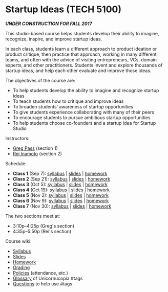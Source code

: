 # Startup Ideas (TECH 5100)

***UNDER CONSTRUCTION FOR FALL 2017***

This studio-based course helps students develop their ability to imagine, recognize, inspire, and improve startup ideas.

In each class, students learn a different approach to product ideation or product critique, then practice that approach, working in many different teams, and often with the advice of visiting entrepreneurs, VCs, domain experts, and other practitioners. Students invent and explore thousands of startup ideas, and help each other evaluate and improve those ideas.

The objectives of the course are:

* To help students develop the ability to imagine and recognize startup ideas
* To teach students how to critique and improve ideas
* To broaden students’ awareness of startup opportunities
* To give students experience collaborating with many of their peers
* To encourage students to pursue ambitious startup opportunities
* To help students choose co-founders and a startup idea for Startup Studio

Instructors: 

* [Greg Pass](https://tech.cornell.edu/people/greg-pass) (section 1)
* [Rei Inamoto](http://inamoto.co/people.html) (section 2)

Schedule:

* **Class 1** (Sep 7): [syllabus](https://github.com/cornelltech/startup-ideas/wiki/Syllabus#class-1) | [slides](https://github.com/cornelltech/startup-ideas/wiki/Slides#class-1) | [homework](https://github.com/cornelltech/startup-ideas/wiki/Homework#class-1)
* **Class 2** (Sep 21): [syllabus](https://github.com/cornelltech/startup-ideas/wiki/Syllabus#class-2) | [slides](https://github.com/cornelltech/startup-ideas/wiki/Slides#class-2) | [homework](https://github.com/cornelltech/startup-ideas/wiki/Homework#class-2)
* **Class 3** (Oct 5): [syllabus](https://github.com/cornelltech/startup-ideas/wiki/Syllabus#class-3) | [slides](https://github.com/cornelltech/startup-ideas/wiki/Slides#class-3) | [homework](https://github.com/cornelltech/startup-ideas/wiki/Homework#class-3)
* **Class 4** (Oct 19): [syllabus](https://github.com/cornelltech/startup-ideas/wiki/Syllabus#class-4) | [slides](https://github.com/cornelltech/startup-ideas/wiki/Slides#class-4) | [homework](https://github.com/cornelltech/startup-ideas/wiki/Homework#class-4)
* **Class 5** (Nov 2): [syllabus](https://github.com/cornelltech/startup-ideas/wiki/Syllabus#class-5) | [slides](https://github.com/cornelltech/startup-ideas/wiki/Slides#class-5) | [homework](https://github.com/cornelltech/startup-ideas/wiki/Homework#class-5)
* **Class 6** (Nov 9): [syllabus](https://github.com/cornelltech/startup-ideas/wiki/Syllabus#class-6) | [slides](https://github.com/cornelltech/startup-ideas/wiki/Slides#class-6) | [homework](https://github.com/cornelltech/startup-ideas/wiki/Homework#class-6)
* **Class 7** (Nov 30): [syllabus](https://github.com/cornelltech/startup-ideas/wiki/Syllabus#class-7) | [slides](https://github.com/cornelltech/startup-ideas/wiki/Slides#class-7) | [homework](https://github.com/cornelltech/startup-ideas/wiki/Homework#class-7)

The two sections meet at:

* 3:10p–4:25p (Greg's section)
* 4:35p–5:50p (Rei's section)

Course wiki:

* [Syllabus](https://github.com/cornelltech/startup-ideas/wiki/Syllabus)
* [Slides](https://github.com/cornelltech/startup-ideas/wiki/Slides)
* [Homework](https://github.com/cornelltech/startup-ideas/wiki/Homework)
* [Grading](https://github.com/cornelltech/startup-ideas/wiki/Grading)
* [Policies](https://github.com/cornelltech/startup-ideas/wiki/Policies) (attendance, etc.)
* [Glossary](https://github.com/cornelltech/startup-ideas/wiki/Glossary) of Unicornucopia #tags
* [Questions](https://github.com/cornelltech/startup-ideas/wiki/Questions) to help use #tags

